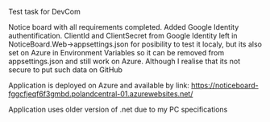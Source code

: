 Test task for DevCom

Notice board with all requirements completed. Added Google Identity authentification.
ClientId and ClientSecret from Google Identity left in NoticeBoard.Web->appsettings.json for posibility to test it localy, but its also set on Azure in Environment Variables so it can be removed from appsettings.json and still work on Azure.
Although I realise that its not secure to put such data on GitHub

Application is deployed on Azure and available by link: https://noticeboard-fggcfjeqf6f3gmbd.polandcentral-01.azurewebsites.net/

Application uses older version of .net due to my PC specifications
